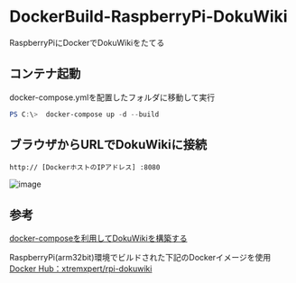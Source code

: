 # DockerBuild-RaspberryPi-DokuWiki
RaspberryPiにDockerでDokuWikiをたてる

## コンテナ起動
docker-compose.ymlを配置したフォルダに移動して実行
~~~powershell
PS C:\>  docker-compose up -d --build
~~~
## ブラウザからURLでDokuWikiに接続
~~~
http:// [DockerホストのIPアドレス] :8080
~~~
![image](https://user-images.githubusercontent.com/81016034/147951654-0d22babd-5fe9-483e-8cbb-b736dabe0b7f.png)

## 参考
[docker-composeを利用してDokuWikiを構築する](https://mebee.info/2020/07/04/post-13052/)

RaspberryPi(arm32bit)環境でビルドされた下記のDockerイメージを使用
[Docker Hub：xtremxpert/rpi-dokuwiki](https://hub.docker.com/r/xtremxpert/rpi-dokuwiki)

